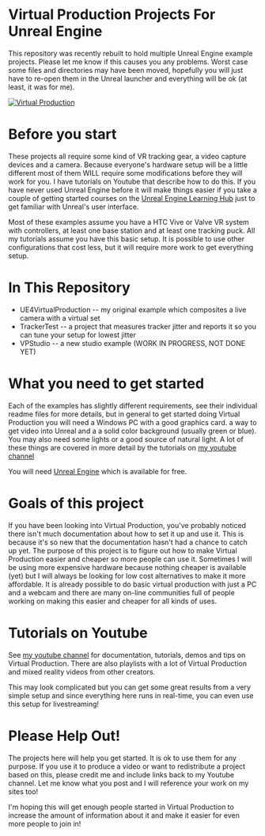 # Virtual Production Projects For Unreal Engine

This repository was recently rebuilt to hold multiple Unreal Engine example projects. Please let me know if this causes you any problems.  Worst case some files and directories may have been moved, hopefully you will just have to re-open them in the Unreal launcher and everything will be ok (at least, it was for me).

[![Virtual Production](http://img.youtube.com/vi/a3jh6HootAk/0.jpg)](https://www.youtube.com/watch?v=a3jh6HootAk "Virtual Production")

# Before you start

These projects all require some kind of VR tracking gear, a video capture devices and a camera.  Because everyone's hardware setup will be a little different most of them WILL require some modifications before they will work for you.  I have tutorials on Youtube that describe how to do this.  If you have never used Unreal Engine before it will make things easier if you take a couple of getting started courses on the [Unreal Engine Learning Hub](https://www.unrealengine.com/en-US/onlinelearning-courses) just to get familiar with Unreal's user interface.

Most of these examples assume you have a HTC Vive or Valve VR system with controllers, at least one base station and at least one tracking puck. All my tutorials assume you have this basic setup.  It is possible to use other configurations that cost less, but it will require more work to get everything setup.  

# In This Repository

* UE4VirtualProduction -- my original example which composites a live camera with a virtual set
* TrackerTest -- a project that measures tracker jitter and reports it so you can tune your setup for lowest jitter
* VPStudio -- a new studio example (WORK IN PROGRESS, NOT DONE YET)

# What you need to get started

Each of the examples has slightly different requirements, see their individual readme files for more details, but in general to get started doing Virtual Production you will need a Windows PC with a good graphics card. a way to get video into Unreal and a a solid color background (usually green or blue).  You may also need some lights or a good source of natural light.  A lot of these things are covered in more detail by the tutorials on [my youtube channel](https://www.youtube.com/user/GregCorson)

You will need [Unreal Engine](https://www.unrealengine.com/) which is available for free.

# Goals of this project

If you have been looking into Virtual Production, you've probably noticed there isn't much documentation about how to set it up and use it.  This is because it's so new that the documentation hasn't had a chance to catch up yet.  The purpose of this project is to figure out how to make Virtual Production easier and cheaper so more people can use it.  Sometimes I will be using more expensive hardware because nothing cheaper is available (yet) but I will always be looking for low cost alternatives to make it more affordable.  It is already possible to do basic virtual production with just a PC and a webcam and there are many on-line communities full of people working on making this easier and cheaper for all kinds of uses.

# Tutorials on Youtube

See [my youtube channel](https://www.youtube.com/user/GregCorson) for documentation, tutorials, demos and tips on Virtual Production. There are also playlists with a lot of Virtual Production and mixed reality videos from other creators.

This may look complicated but you can get some great results from a very simple setup and since everything here runs in real-time, you can even use this setup for livestreaming!

# Please Help Out!

The projects here will help you get started.  It is ok to use them for any purpose.  If you use it to produce a video or want to redistribute a project based on this, please credit me and include links back to my Youtube channel.  Let me know what you post and I will reference your work on my sites too!

I'm hoping this will get enough people started in Virtual Production to increase the amount of information about it and make it easier for even more people to join in!

